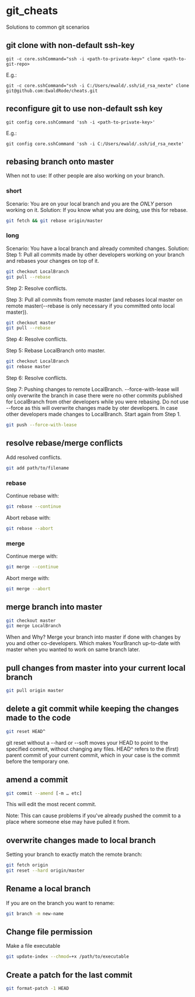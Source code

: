 # git_cheats
Solutions to common git scenarios

## git clone with non-default ssh-key

```console
git -c core.sshCommand="ssh -i <path-to-private-key>" clone <path-to-git-repo>
```

E.g.:
```console
git -c core.sshCommand="ssh -i C:/Users/ewald/.ssh/id_rsa_nexte" clone git@github.com:EwaldRode/cheats.git
```

## reconfigure git to use non-default ssh key


```console
git config core.sshCommand 'ssh -i <path-to-private-key>'
```

E.g.:
```console
git config core.sshCommand 'ssh -i C:/Users/ewald/.ssh/id_rsa_nexte'
```



## rebasing branch onto master
When not to use: If other people are also working on your branch. 
### short
Scenario: You are on your local branch and you are the *ONLY* person working on it.
Solution: If you know what you are doing, use this for rebase. 
```bash
git fetch && git rebase origin/master
```

### long
Scenario: You have a local branch and already commited changes.
Solution:
Step 1: Pull all commits made by other developers working on your branch and rebases your changes on top of it.
```bash
git checkout LocalBranch
git pull --rebase
```

Step 2: Resolve conflicts.

Step 3: Pull all commits from remote master (and rebases local master on remote master(--rebase is only necessary if you committed onto local master)).
```bash
git checkout master
git pull --rebase
```

Step 4: Resolve conflicts.

Step 5: Rebase LocalBranch onto master.
```bash
git checkout LocalBranch
git rebase master
```

Step 6: Resolve conflicts. 

Step 7: Pushing changes to remote LocalBranch. --force-with-lease will only overwrite the branch in case there were no other commits published for LocalBranch from other developers while you were rebasing. Do not use --force as this will overwrite changes made by oter developers. In case other developers made changes to LocalBranch. Start again from Step 1.
```bash
git push --force-with-lease 
```

## resolve rebase/merge conflicts
Add resolved conflicts.
```bash
git add path/to/filename
```
### rebase
Continue rebase with:
```bash
git rebase --continue
```
Abort rebase with:
```bash
git rebase --abort
```

### merge 
Continue merge with:
```bash
git merge --continue
```
Abort merge with:
```bash
git merge --abort
```

## merge branch into master
```bash
git checkout master
git merge LocalBranch
```
When and Why? Merge your branch into master if done with changes by you and other co-developers. Which makes YourBranch up-to-date with master when you wanted to work on same branch later.

## pull changes from master into your current local branch
```bash
git pull origin master
```

## delete a git commit while keeping the changes made to the code
```bash
git reset HEAD^
```
git reset without a --hard or --soft moves your HEAD to point to the specified commit, without changing any files. HEAD^ refers to the (first) parent commit of your current commit, which in your case is the commit before the temporary one.

## amend a commit
```bash
git commit --amend [-m … etc]
```
This will edit the most recent commit.

Note: This can cause problems if you've already pushed the commit to a place where someone else may have pulled it from.

## overwrite changes made to local branch
Setting your branch to exactly match the remote branch:
```bash
git fetch origin
git reset --hard origin/master
```

## Rename a local branch
If you are on the branch you want to rename:
```bash
git branch -m new-name
```

## Change file permission 
Make a file executable
```bash
git update-index --chmod=+x /path/to/executable
```

## Create a patch for the last commit 
```bash
git format-patch -1 HEAD
```
